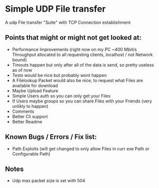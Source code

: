 # Simple UDP File transfer

A udp File transfer "Suite" with TCP Connection establishment

## Points that might or might not get looked at:
- Performance Improvements (right now on my PC ~400 Mbit/s Throughput allocated to all requesting clients, localhost / not Network bound)
- Timouts happen but only after all of the data is send, so pretty useless as of now
- Tests would be nice but probably wont happen
- A Filelookup Packet would also be nice, to request what Files are available for download
- Maybe Upload Feature
- Simple Users auth so you can only get your Files
- If Users maybe groups so you can share Files with your Friends (very unlikly to happen)
- Comments
- Better Cli support
- Better Readme

## Known Bugs / Errors / Fix list:
- Path Exploits (will get changed to only allow Files in curr exe Path or Configurable Path)

## Notes
- Udp max packet size is set with 504
